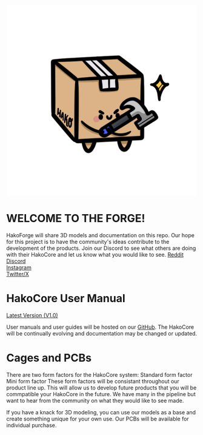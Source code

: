 ![alt text](https://raw.githubusercontent.com/t-keo/HAKOFORGETEST/refs/heads/main/Untitled_Artwork.png)
# WELCOME TO THE FORGE!
HakoForge will share 3D models and documentation on this repo. Our hope for this project is to have the community's ideas contribute to the development of the products. Join our Discord to see what others are doing with their HakoCore and let us know what you would like to see.
[Reddit](https://www.reddit.com/r/hakoforge/)<br/>
[Discord](https://discord.com/invite/3kjpbmckgm)<br/>
[Instagram](https://www.instagram.com/hakoforge/)<br/>
[Twitter/X](https://x.com/HakoForge)<br/>
# HakoCore User Manual
[Latest Version (V1.0)](https://hakoforge.com/)

User manuals and user guides will be hosted on our [GitHub](https://github.com/t-keo/HAKOFORGETEST). The HakoCore will be continually evolving and documentation may be changed or updated. 

# Cages and PCBs
There are two form factors for the HakoCore system:
Standard form factor
Mini form factor
These form factors will be consistant throughout our product line up. This will allow us to develop future products that you will be commpatible your HakoCore in the future. We have many in the pipeline but want to hear from the community on what they would like to see made. 

If you have a knack for 3D modeling, you can use our models as a base and create something unique for your own use. Our PCBs will be available for individual purchase.

